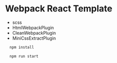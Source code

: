 # Webpack React Template
* scss
* HtmlWebpackPlugin
* CleanWebpackPlugin
* MiniCssExtractPlugin
```bash
  npm install
```
```bash
  npm run start
```

